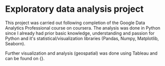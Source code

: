 # Exploratory data analysis project
This project was carried out following completion of the Google Data Analytics Professional course on coursera. The analysis was done in Python since I already had prior basic knowledge, understanding and passion for Python and it's statistical/visualization libraries (Pandas, Numpy, Matplotlib, Seaborn).

Further visualization and analysis (geospatial) was done using Tableau and can be found on {}.
